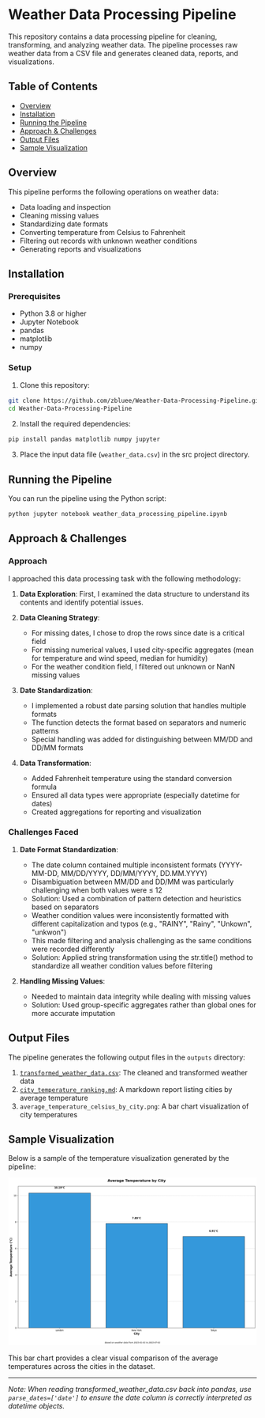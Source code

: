 # Weather Data Processing Pipeline

This repository contains a data processing pipeline for cleaning, transforming, and analyzing weather data. The pipeline processes raw weather data from a CSV file and generates cleaned data, reports, and visualizations.

## Table of Contents

- [Overview](#overview)
- [Installation](#installation)
- [Running the Pipeline](#running-the-pipeline)
- [Approach & Challenges](#approach--challenges)
- [Output Files](#output-files)
- [Sample Visualization](#sample-visualization)

## Overview

This pipeline performs the following operations on weather data:

- Data loading and inspection
- Cleaning missing values
- Standardizing date formats
- Converting temperature from Celsius to Fahrenheit
- Filtering out records with unknown weather conditions
- Generating reports and visualizations

## Installation

### Prerequisites

- Python 3.8 or higher
- Jupyter Notebook
- pandas
- matplotlib
- numpy

### Setup

1. Clone this repository:

```bash
git clone https://github.com/zbluee/Weather-Data-Processing-Pipeline.git
cd Weather-Data-Processing-Pipeline
```

2. Install the required dependencies:

```bash
pip install pandas matplotlib numpy jupyter
```

3. Place the input data file (`weather_data.csv`) in the src project directory.

## Running the Pipeline

You can run the pipeline using the Python script:

```bash
python jupyter notebook weather_data_processing_pipeline.ipynb
```

## Approach & Challenges

### Approach

I approached this data processing task with the following methodology:

1. **Data Exploration**: First, I examined the data structure to understand its contents and identify potential issues.

2. **Data Cleaning Strategy**:

   - For missing dates, I chose to drop the rows since date is a critical field
   - For missing numerical values, I used city-specific aggregates (mean for temperature and wind speed, median for humidity)
   - For the weather condition field, I filtered out unknown or NanN missing values

3. **Date Standardization**:

   - I implemented a robust date parsing solution that handles multiple formats
   - The function detects the format based on separators and numeric patterns
   - Special handling was added for distinguishing between MM/DD and DD/MM formats

4. **Data Transformation**:
   - Added Fahrenheit temperature using the standard conversion formula
   - Ensured all data types were appropriate (especially datetime for dates)
   - Created aggregations for reporting and visualization

### Challenges Faced

1. **Date Format Standardization**:

   - The date column contained multiple inconsistent formats (YYYY-MM-DD, MM/DD/YYYY, DD/MM/YYYY, DD.MM.YYYY)
   - Disambiguation between MM/DD and DD/MM was particularly challenging when both values were ≤ 12
   - Solution: Used a combination of pattern detection and heuristics based on separators
   - Weather condition values were inconsistently formatted with different capitalization and typos (e.g., "RAINY", "Rainy", "Unkown", "unkwon")
   - This made filtering and analysis challenging as the same conditions were recorded differently
   - Solution: Applied string transformation using the str.title() method to standardize all weather condition values before filtering

2. **Handling Missing Values**:
   - Needed to maintain data integrity while dealing with missing values
   - Solution: Used group-specific aggregates rather than global ones for more accurate imputation

## Output Files

The pipeline generates the following output files in the `outputs` directory:

1. [`transformed_weather_data.csv`](outputs/transformed_weather_data.csv): The cleaned and transformed weather data
2. [`city_temperature_ranking.md`](outputs/city_temperature_ranking.md): A markdown report listing cities by average temperature
3. `average_temperature_celsius_by_city.png`: A bar chart visualization of city temperatures

## Sample Visualization

Below is a sample of the temperature visualization generated by the pipeline:

![Average Temperature by City](outputs/average_temperature_celsius_by_city.png)

This bar chart provides a clear visual comparison of the average temperatures across the cities in the dataset.

---

_Note: When reading transformed_weather_data.csv back into pandas, use `parse_dates=['date']` to ensure the date column is correctly interpreted as datetime objects._
